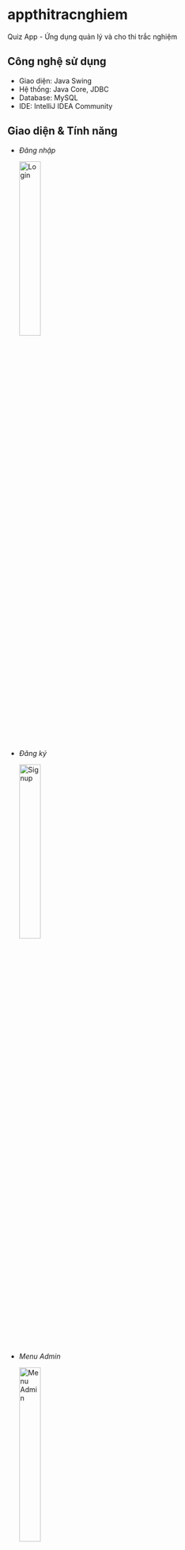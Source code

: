 # appthitracnghiem
Quiz App - Ứng dụng quản lý và cho thi trắc nghiệm

## Công nghệ sử dụng
- Giao diện: Java Swing
- Hệ thống: Java Core, JDBC
- Database: MySQL
- IDE: IntelliJ IDEA Community

## Giao diện & Tính năng
- _Đăng nhập_

  <img width="30%" src="https://i.ibb.co/56PkLTy/login.png" alt="Login"/>

- _Đăng ký_

  <img width="30%" src="https://i.ibb.co/cYKgBDQ/signup.png" alt="Signup"/>

- _Menu Admin_

  <img width="30%" src="https://i.ibb.co/YB2mcyh/menu-admin.png" alt="Menu Admin"/>

- _Menu Host (Người tạo đề)_

  <img width="30%" src="https://i.ibb.co/RBPTT7V/menu-host.png" alt="Menu Host"/>
  
- _Menu Attendee (Người dự thi)_

  <img width="30%" src="https://i.ibb.co/47GVMxG/menu-attendee.png" alt="Menu Attendee"/>
  
- _Quản lý User_

  <img width="40%" src="https://i.ibb.co/vPzkRzH/user-management.png" alt="User Management"/>
  
  - <p align="justify">Admin có thể nhập dữ liệu vào các text field Tên tài khoản, họ và tên, mật khẩu, chọn vai trò để thêm người dùng vào hệ thống.</p>

    <img width="40%" src="https://i.ibb.co/c3WZ4G4/user-management-insert.png" alt="User Management Insert"/>

  - <p align="justify">Admin có thể cập nhật dữ liệu người dùng bằng cách chọn vào một người dùng bất kì trên table để đổ dữ liệu vào các text field. Admin có thể thay đổi dữ liệu trực tiếp trên text field và bấm vào nút Cập nhật. Tương tự với Cập nhật, Admin có thể xoá người dùng bất kì được chọn từ table và bấm nút Xoá.</p>

    <img width="40%" src="https://i.ibb.co/FwmkqBf/user-management-update.png" alt="User Management Update"/>

- _Quản lý Đề thi_

  <img width="40%" src="https://i.ibb.co/xjT1Q8L/exam-management.png" alt="Exam Management"/>

- _Quản lý Câu hỏi_

  <img width="40%" src="https://i.ibb.co/hLVJJRX/question-management.png" alt="Question Management"/>

- _Quản lý Đáp án câu hỏi_

  <img width="40%" src="https://i.ibb.co/wWHH14W/question-answer-management.png" alt="Question Answer Management"/>

- _Quản lý phòng thi_

  <img width="40%" src="https://i.ibb.co/Qjck5dw/room-management.png" alt="Room Management"/>

- _Tổng kết điểm thi_

  <img width="40%" src="https://i.ibb.co/rZKB4FR/room-result-summary.png" alt="Room Result Summary"/>
  
- _Người dự thi vào phòng thi_

  <img width="30%" src="https://i.ibb.co/tDbdqXN/go-to-room-attendee-1.png" alt="Attendee goes to room"/>
  <img width="30%" src="https://i.ibb.co/ZNNNySf/go-to-room-attendee-2.png" alt="Room information shows after user verification"/>

- _Người dự thi làm bài thi_

  <img width="70%" src="https://i.ibb.co/QXV1R5Q/take-exam-attendee.png" alt="Attendee takes exam"/>

- _Người dự thi xem kết quả thi_

  <div><img width="50%" src="https://i.ibb.co/mRqQfGs/exam-result-attendee-1.png" alt="Attendee views exam result"/></div>
  <div><img width="50%" src="https://i.ibb.co/gzfv0NK/exam-result-attendee-2.png" alt="Exam result saves in database"/></div>

**[⬆ Lên đầu trang](#appthitracnghiem)**
